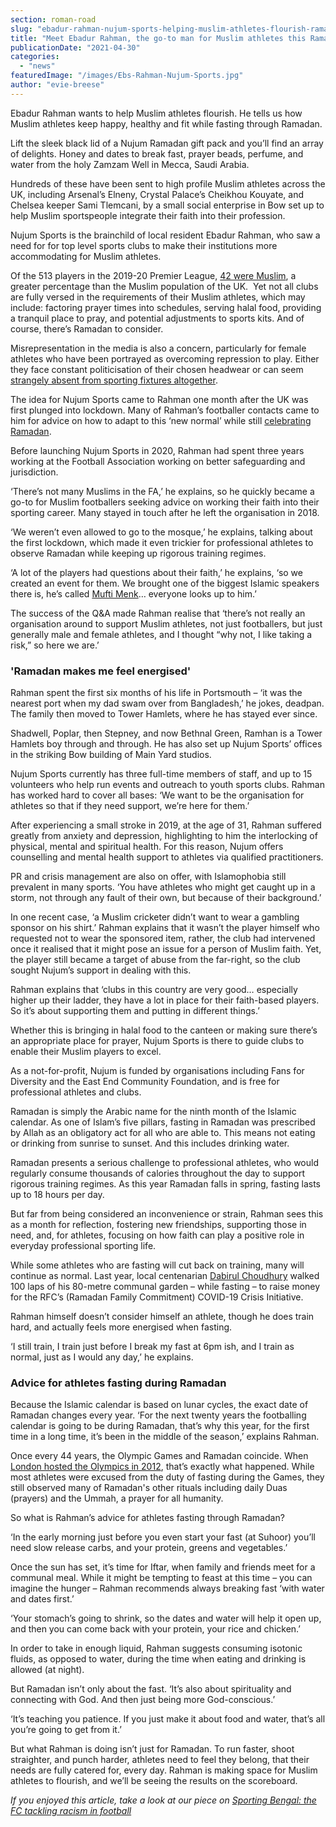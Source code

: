 ```yaml
---
section: roman-road
slug: "ebadur-rahman-nujum-sports-helping-muslim-athletes-flourish-ramadan"
title: "Meet Ebadur Rahman, the go-to man for Muslim athletes this Ramadan"
publicationDate: "2021-04-30"
categories: 
  - "news"
featuredImage: "/images/Ebs-Rahman-Nujum-Sports.jpg"
author: "evie-breese"
---
```


Ebadur Rahman wants to help Muslim athletes flourish. He tells us how Muslim athletes keep happy, healthy and fit while fasting through Ramadan.

Lift the sleek black lid of a Nujum Ramadan gift pack and you’ll find an array of delights. Honey and dates to break fast, prayer beads, perfume, and water from the holy Zamzam Well in Mecca, Saudi Arabia. 

Hundreds of these have been sent to high profile Muslim athletes across the UK, including Arsenal’s Elneny, Crystal Palace’s Cheikhou Kouyate, and Chelsea keeper Sami Tlemcani, by a small social enterprise in Bow set up to help Muslim sportspeople integrate their faith into their profession.

Nujum Sports is the brainchild of local resident Ebadur Rahman, who saw a need for for top level sports clubs to make their institutions more accommodating for Muslim athletes.

Of the 513 players in the 2019-20 Premier League, [42 were Muslim](https://topislamic.com/muslim-football-players-in-the-premier-league-2019-2020/), a greater percentage than the Muslim population of the UK.  Yet not all clubs are fully versed in the requirements of their Muslim athletes, which may include: factoring prayer times into schedules, serving halal food, providing a tranquil place to pray, and potential adjustments to sports kits. And of course, there’s Ramadan to consider. 

Misrepresentation in the media is also a concern, particularly for female athletes who have been portrayed as overcoming repression to play. Either they face constant politicisation of their chosen headwear or can seem [strangely absent from sporting fixtures altogether](https://www.theguardian.com/sport/blog/2016/aug/08/ibtihaj-muhammad-fencing-rio-2016-olympics). 

The idea for Nujum Sports came to Rahman one month after the UK was first plunged into lockdown. Many of Rahman’s footballer contacts came to him for advice on how to adapt to this ‘new normal’ while still [celebrating Ramadan](https://romanroadlondon.com/bow-globe-town-ramadan-experiences/). 

Before launching Nujum Sports in 2020, Rahman had spent three years working at the Football Association working on better safeguarding and jurisdiction. 

‘There’s not many Muslims in the FA,’ he explains, so he quickly became a go-to for Muslim footballers seeking advice on working their faith into their sporting career. Many stayed in touch after he left the organisation in 2018. 

‘We weren’t even allowed to go to the mosque,’ he explains, talking about the first lockdown, which made it even trickier for professional athletes to observe Ramadan while keeping up rigorous training regimes.

‘A lot of the players had questions about their faith,’ he explains, ‘so we created an event for them. We brought one of the biggest Islamic speakers there is, he’s called [Mufti Menk](https://www.instagram.com/muftimenkofficial/)… everyone looks up to him.’ 

The success of the Q&A made Rahman realise that ‘there’s not really an organisation around to support Muslim athletes, not just footballers, but just generally male and female athletes, and I thought “why not, I like taking a risk,” so here we are.’

### 'Ramadan makes me feel energised'

Rahman spent the first six months of his life in Portsmouth – ‘it was the nearest port when my dad swam over from Bangladesh,’ he jokes, deadpan. The family then moved to Tower Hamlets, where he has stayed ever since. 

Shadwell, Poplar, then Stepney, and now Bethnal Green, Ramhan is a Tower Hamlets boy through and through. He has also set up Nujum Sports’ offices in the striking Bow building of Main Yard studios.

Nujum Sports currently has three full-time members of staff, and up to 15 volunteers who help run events and outreach to youth sports clubs. Rahman has worked hard to cover all bases: ‘We want to be the organisation for athletes so that if they need support, we’re here for them.’ 

After experiencing a small stroke in 2019, at the age of 31, Rahman suffered greatly from anxiety and depression, highlighting to him the interlocking of physical, mental and spiritual health. For this reason, Nujum offers counselling and mental health support to athletes via qualified practitioners.

PR and crisis management are also on offer, with Islamophobia still prevalent in many sports. ‘You have athletes who might get caught up in a storm, not through any fault of their own, but because of their background.’ 

In one recent case, ‘a Muslim cricketer didn’t want to wear a gambling sponsor on his shirt.’ Rahman explains that it wasn’t the player himself who requested not to wear the sponsored item, rather, the club had intervened once it realised that it might pose an issue for a person of Muslim faith. Yet, the player still became a target of abuse from the far-right, so the club sought Nujum’s support in dealing with this.

Rahman explains that ‘clubs in this country are very good… especially higher up their ladder, they have a lot in place for their faith-based players. So it’s about supporting them and putting in different things.’ 

Whether this is bringing in halal food to the canteen or making sure there’s an appropriate place for prayer, Nujum Sports is there to guide clubs to enable their Muslim players to excel. 

As a not-for-profit, Nujum is funded by organisations including Fans for Diversity and the East End Community Foundation, and is free for professional athletes and clubs. 

Ramadan is simply the Arabic name for the ninth month of the Islamic calendar. As one of Islam’s five pillars, fasting in Ramadan was prescribed by Allah as an obligatory act for all who are able to. This means not eating or drinking from sunrise to sunset. And this includes drinking water. 

Ramadan presents a serious challenge to professional athletes, who would regularly consume thousands of calories throughout the day to support rigorous training regimes. As this year Ramadan falls in spring, fasting lasts up to 18 hours per day. 

But far from being considered an inconvenience or strain, Rahman sees this as a month for reflection, fostering new friendships, supporting those in need, and, for athletes, focusing on how faith can play a positive role in everyday professional sporting life. 

While some athletes who are fasting will cut back on training, many will continue as normal. Last year, local centenarian [Dabirul Choudhury](https://romanroadlondon.com/dabirul-choudhury-fundraiser/) walked 100 laps of his 80-metre communal garden – while fasting – to raise money for the RFC’s (Ramadan Family Commitment) COVID-19 Crisis Initiative.

Rahman himself doesn’t consider himself an athlete, though he does train hard, and actually feels more energised when fasting.

‘I still train, I train just before I break my fast at 6pm ish, and I train as normal, just as I would any day,’ he explains.   

### Advice for athletes fasting during Ramadan

Because the Islamic calendar is based on lunar cycles, the exact date of Ramadan changes every year. ‘For the next twenty years the footballing calendar is going to be during Ramadan, that’s why this year, for the first time in a long time, it’s been in the middle of the season,’ explains Rahman. 

Once every 44 years, the Olympic Games and Ramadan coincide. When [London hosted the Olympics in 2012](https://www.bbc.co.uk/news/av/uk-19127899), that’s exactly what happened. While most athletes were excused from the duty of fasting during the Games, they still observed many of Ramadan's other rituals including daily Duas (prayers) and the Ummah, a prayer for all humanity. 

So what is Rahman’s advice for athletes fasting through Ramadan? 

‘In the early morning just before you even start your fast (at Suhoor) you’ll need slow release carbs, and your protein, greens and vegetables.’

Once the sun has set, it’s time for Iftar, when family and friends meet for a communal meal. While it might be tempting to feast at this time – you can imagine the hunger – Rahman recommends always breaking fast ‘with water and dates first.’

‘Your stomach’s going to shrink, so the dates and water will help it open up, and then you can come back with your protein, your rice and chicken.’

In order to take in enough liquid, Rahman suggests consuming isotonic fluids, as opposed to water, during the time when eating and drinking is allowed (at night). 

But Ramadan isn’t only about the fast. ‘It’s also about spirituality and connecting with God. And then just being more God-conscious.’ 

‘It’s teaching you patience. If you just make it about food and water, that’s all you’re going to get from it.’ 

But what Rahman is doing isn’t just for Ramadan. To run faster, shoot straighter, and punch harder, athletes need to feel they belong, that their needs are fully catered for, every day. Rahman is making space for Muslim athletes to flourish, and we’ll be seeing the results on the scoreboard.   

_If you enjoyed this article, take a look at our piece on_ [_Sporting Bengal: the FC tackling racism in football_](https://romanroadlondon.com/sporting-bengal-fc-racism-football/)
